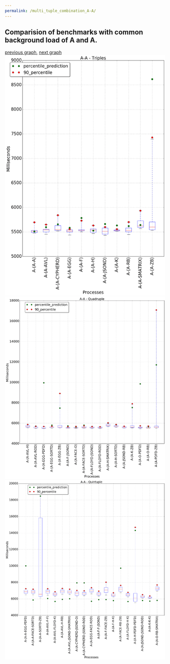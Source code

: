 ```yaml
---
permalink: /multi_tuple_combination_A-A/
---
```



 ## Comparision of benchmarks with common background load of A and A.

[previous graph](../multi_tuple_combination_A-AVL/), [next graph](../multi_tuple_combination_A-CYPHERD/)
![graph figure](./images/triple/A/A-A_box.png)![graph figure](./images/quadruple/A/A-A_box.png)![graph figure](./images/quintuple/A/A-A_box.png)